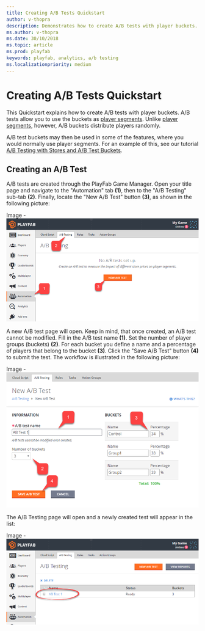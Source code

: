```yaml
---
title: Creating A/B Tests Quickstart
author: v-thopra
description: Demonstrates how to create A/B tests with player buckets.
ms.author: v-thopra
ms.date: 30/10/2018
ms.topic: article
ms.prod: playfab
keywords: playfab, analytics, a/b testing
ms.localizationpriority: medium
---
```


# Creating A/B Tests Quickstart

This Quickstart explains how to create A/B tests with player buckets. A/B tests allow you to use the buckets as [player segments](../segmentation/player-segmentation.md). Unlike [player segments](../segmentation/player-segmentation.md), however, A/B buckets distribute players randomly.

A/B test buckets may then be used in some of the features, where you would normally use player segments. For an example of this, see our tutorial [A/B Testing with Stores and A/B Test Buckets](ab-testing-with-stores-and-test-buckets.md).

## Creating an A/B Test

A/B tests are created through the PlayFab Game Manager. Open your title page and navigate to the "Automation" tab **(1)**, then to the "A/B Testing" sub-tab **(2)**. Finally, locate the "New A/B Test" button **(3)**, as shown in the following picture:

Image - ![Game Manager - Automation - A/B Testing - Open New A/B Test](media/tutorials/game-manager-automation-ab-testing-open-new-ab-test.png)  

A new A/B test page will open. Keep in mind, that once created, an A/B test cannot be modified. Fill in the A/B test name **(1)**. Set the number of player groups (buckets) **(2)**. For each bucket you define a name and a percentage of players that belong to the bucket **(3)**. Click the "Save A/B Test" button **(4)** to submit the test. The workflow is illustrated in the following picture:

Image - ![Game Manager - Automation - A/B Testing - New A/B Test](media/tutorials/game-manager-automation-ab-testing-new-ab-test.png)  

The A/B Testing page will open and a newly created test will appear in the list:

Image - ![Game Manager - Automation - A/B Testing - List A/B Tests](media/tutorials/game-manager-automation-ab-testing-list-ab-tests.png)  
